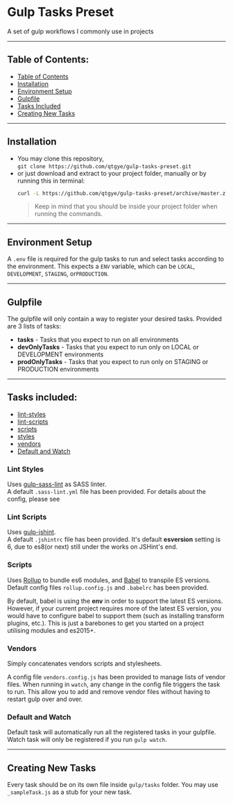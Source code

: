 # Gulp Tasks Preset

A set of gulp workflows I commonly use in projects

---

## Table of Contents:
  - [Table of Contents](#table-of-contents)
  - [Installation](#installation)
  - [Environment Setup](#environment-setup)
  - [Gulpfile](#gulpfile)
  - [Tasks Included](#tasks-included)
  - [Creating New Tasks](#creating-new-tasks)


---

## Installation
- You may clone this repository,  
  `git clone https://github.com/qtgye/gulp-tasks-preset.git`
- or just download and extract to your project folder, manually or by running this in terminal:
  ```sh
  curl -L https://github.com/qtgye/gulp-tasks-preset/archive/master.zip -o gulp-tasks-preset.zip && unzip gulp-tasks-preset.zip -d . && cp -a gulp-tasks-preset-master/* . && rm -rf gulp-tasks-preset.zip gulp-tasks-preset-master
  ```
  > Keep in mind that you should be inside your project folder when running the commands.



---

## Environment Setup
A `.env` file is required for the gulp tasks to run and select tasks according to the environment.
This expects a `ENV` variable, which can be `LOCAL`, `DEVELOPMENT`, `STAGING`, or`PRODUCTION`.


---

## Gulpfile
The gulpfile will only contain a way to register your desired tasks. Provided are 3 lists of tasks:
- **tasks** - Tasks that you expect to run on all environments
- **devOnlyTasks** - Tasks that you expect to run only on LOCAL or DEVELOPMENT environments
- **prodOnlyTasks** - Tasks that you expect to run only on STAGING or PRODUCTION environments


---

## Tasks included:
- [lint-styles](#lint-styles)
- [lint-scripts](#lint-scripts)
- [scripts](#scripts)
- [styles](#styles)
- [vendors](#vendors)
- [Default and Watch](#default-and-watch)


### Lint Styles
Uses [gulp-sass-lint](https://github.com/sasstools/gulp-sass-lint) as SASS linter.  
A default `.sass-lint.yml` file has been provided. For details about the config, please see 


### Lint Scripts
Uses [gulp-jshint](https://github.com/spalger/gulp-jshint).  
A default `.jshintrc` file has been provided. It's default **esversion** setting is 6, due to es8(or next) still under the works on JSHint's end.


### Scripts
Uses [Rollup](https://rollupjs.org) to bundle es6 modules, and [Babel](https://babeljs.io/) to transpile ES versions. Default config files `rollup.config.js` and `.babelrc` has been provided.  

By default, babel is using the **env** in order to support the latest ES versions.
However, if your current project requires more of the latest ES version, you would have to configure babel to support them (such as installing transform plugins, etc.).
This is just a barebones to get you started on a project utilising modules and es2015+.


### Vendors
Simply concatenates vendors scripts and stylesheets.  

A config file `vendors.config.js` has been provided to manage lists of vendor files.
When running in `watch`, any change in the config file triggers the task to run.
This allow you to add and remove vendor files without having to restart gulp over and over. 


### Default and Watch
Default task will automatically run all the registered tasks in your gulpfile.  
Watch task will only be registered if you run `gulp watch`.



---

## Creating New Tasks
Every task should be on its own file inside `gulp/tasks` folder. You may use `_sampleTask.js` as a stub for your new task.
